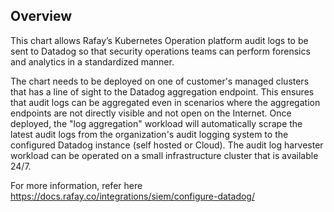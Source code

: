 ## Overview

This chart allows Rafay’s Kubernetes Operation platform audit logs to be sent to Datadog so that security operations teams can perform forensics and analytics in a standardized manner.

The chart needs to be deployed on one of customer's managed clusters that has a line of sight to the Datadog aggregation endpoint. This ensures that audit logs can be aggregated even in scenarios where the aggregation endpoints are not directly visible and not open on the Internet. Once deployed, the "log aggregation" workload will automatically scrape the latest audit logs from the organization's audit logging system to the configured Datadog instance (self hosted or Cloud). The audit log harvester workload can be operated on a small infrastructure cluster that is available 24/7.

For more information, refer here <https://docs.rafay.co/integrations/siem/configure-datadog/>